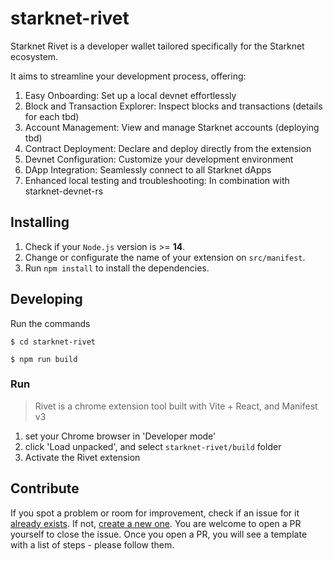# starknet-rivet

Starknet Rivet is a developer wallet tailored specifically for the Starknet ecosystem. 

It aims to streamline your development process, offering:

1. Easy Onboarding: Set up a local devnet effortlessly
2. Block and Transaction Explorer: Inspect blocks and transactions (details for each tbd)
3. Account Management: View and manage Starknet accounts (deploying tbd)
4. Contract Deployment: Declare and deploy directly from the extension
5. Devnet Configuration: Customize your development environment
6. DApp Integration: Seamlessly connect to all Starknet dApps
7. Enhanced local testing and troubleshooting: In combination with starknet-devnet-rs 

## Installing

1. Check if your `Node.js` version is >= **14**.
2. Change or configurate the name of your extension on `src/manifest`.
3. Run `npm install` to install the dependencies.

## Developing

Run the commands

```shell
$ cd starknet-rivet

$ npm run build
```

### Run

> Rivet is a chrome extension tool built with Vite + React, and Manifest v3

1. set your Chrome browser in 'Developer mode'
2. click 'Load unpacked', and select `starknet-rivet/build` folder
3. Activate the Rivet extension

## Contribute

If you spot a problem or room for improvement, check if an issue for it [already exists](https://github.com/0xSpaceShard/starknet-rivet/issues). If not, [create a new one](https://github.com/0xSpaceShard/starknet-rivet/issues/new). You are welcome to open a PR yourself to close the issue. Once you open a PR, you will see a template with a list of steps - please follow them.
